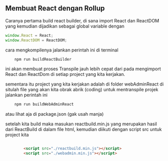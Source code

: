 
## Membuat React dengan Rollup ##

Caranya pertama build react builder, di sana import React dan ReactDOM
yang kemudian dijadikan sebagai global variable dengan

```js
window.React = React;
window.ReactDOM = ReactDOM;
```

cara mengkompilenya jalankan perintah ini di terminal

```sh
    npm run buildReactBuilder
```

ini akan membuat proses Transpile jauh lebih cepat dari pada mengimport React dan ReactDom di setiap project yang kita kerjakan.

sementara itu project yang kita kerjakan adalah di folder webAdminReact di situlah file yang akan kita obrak abrik (coding)
untuk mentranspile projek jalankan perintah ini 

```sh
    npm run buildWebAdminReact
```
atau lihat aja di package.json (gak usah manja)

setelah kita build maka masukan reactbuild.min.js yang merupakan hasil dari ReactBuild di dalam file html, kemudian diikuti dengan script src untuk project kita
```html

        <script src="./reactbuild.min.js"></script>
        <script src="./webadmin.min.js"></script>

```